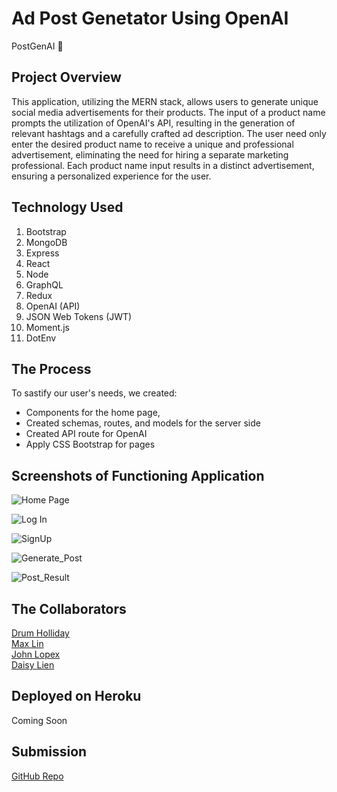 # Ad Post Genetator Using OpenAI 
PostGenAI 🤖

## Project Overview
This application, utilizing the MERN stack, allows users to generate unique social media advertisements for their products. The input of a product name prompts the utilization of OpenAI's API, resulting in the generation of relevant hashtags and a carefully crafted ad description. The user need only enter the desired product name to receive a unique and professional advertisement, eliminating the need for hiring a separate marketing professional. Each product name input results in a distinct advertisement, ensuring a personalized experience for the user.

## Technology Used
1.  Bootstrap
2.  MongoDB
3.  Express
4.  React
5.  Node
6.  GraphQL
7.  Redux
8.  OpenAI (API)
9.  JSON Web Tokens (JWT)
10. Moment.js
11. DotEnv
   
## The Process
To sastify our user's needs, we created: 
- Components for the home page, 
- Created schemas, routes, and models for the server side
- Created API route for OpenAI
- Apply CSS Bootstrap for pages

## Screenshots of Functioning Application
![Home Page](https://user-images.githubusercontent.com/107374333/211463768-8cdd3dc3-304f-4f65-9f94-516b2e0996f4.png)

![Log In](https://user-images.githubusercontent.com/107374333/211463869-f0de8bfe-236a-44ad-8e44-186226783ed7.png)

![SignUp](https://user-images.githubusercontent.com/107374333/211464061-9388d594-e75f-40d2-99ad-89a2dbf08679.png)

![Generate_Post](https://user-images.githubusercontent.com/107374333/211464193-e22f7c63-4d26-4a90-ab35-72017271466b.png)

![Post_Result](https://user-images.githubusercontent.com/107374333/211464254-58e295f9-f50a-4979-b4c1-cc464556a63c.png)


## The Collaborators
[Drum Holliday](https://github.com/PurpleBird3)<br>
[Max Lin](https://github.com/max-lin95)<br>
[John Lopex](https://github.com/Think-Again-Coder)<br>
[Daisy Lien](https://github.com/quynhlien2002)<br>

## Deployed on Heroku
Coming Soon

## Submission
[GitHub Repo](https://github.com/PurpleBird3/custom_ads_ai)
















